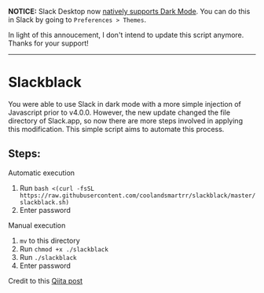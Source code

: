 **NOTICE:** Slack Desktop now [natively supports Dark Mode](https://slackhq.com/dark-mode-for-slack-desktop). You can do this in Slack by going to `Preferences > Themes`. 

In light of this annoucement, I don't intend to update this script anymore. Thanks for your support!

---

# Slackblack

You were able to use Slack in dark mode with a more simple injection of Javascript prior to v4.0.0. However, the new update changed the file directory of Slack.app, so now there are more steps involved in applying this modification. This simple script aims to automate this process.

Steps:
--

Automatic execution

1. Run `bash <(curl -fsSL https://raw.githubusercontent.com/coolandsmartrr/slackblack/master/slackblack.sh)`
2. Enter password

Manual execution

1. `mv` to this directory
2. Run `chmod +x ./slackblack`
3. Run `./slackblack`
4. Enter password

Credit to this [Qiita post](https://qiita.com/shoken/items/4f0bbba9b5d911657b5a)